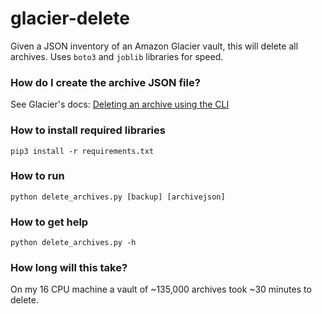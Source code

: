 # glacier-delete
Given a JSON inventory of an Amazon Glacier vault, this will delete all archives. Uses `boto3` and `joblib` libraries for speed.

### How do I create the archive JSON file? 
See Glacier's docs: [Deleting an archive using the CLI](https://docs.aws.amazon.com/amazonglacier/latest/dev/deleting-an-archive-using-cli.html)

### How to install required libraries
`pip3 install -r requirements.txt`

### How to run
`python delete_archives.py [backup] [archivejson]`

### How to get help
`python delete_archives.py -h`

### How long will this take?
On my 16 CPU machine a vault of ~135,000 archives took ~30 minutes to delete.
